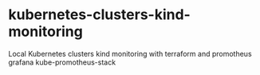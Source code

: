 # kubernetes-clusters-kind-monitoring
Local Kubernetes clusters kind monitoring with terraform and promotheus grafana kube-promotheus-stack

